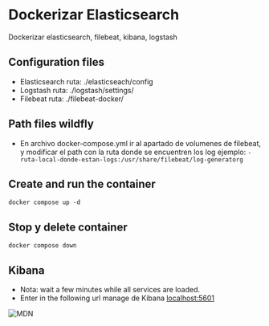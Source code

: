 # Dockerizar Elasticsearch
Dockerizar elasticsearch, filebeat, kibana, logstash

## Configuration files

- Elasticsearch ruta: ./elasticseach/config
- Logstash ruta: ./logstash/settings/
- Filebeat ruta: ./filebeat-docker/

## Path files wildfly
 - En archivo docker-compose.yml ir al apartado de volumenes de filebeat, y modificar el path con la ruta donde se encuentren los log ejemplo: ```- ruta-local-donde-estan-logs:/usr/share/filebeat/log-generatorg``` 

## Create and run the container 

```docker compose up -d```


## Stop y delete container 

```docker compose down```


## Kibana 
- Nota: wait a few minutes while all services are loaded.
- Enter in the following url manage de Kibana
[localhost:5601](http://localhost:5601/)


<img src="./kibana.png" alt="MDN" />